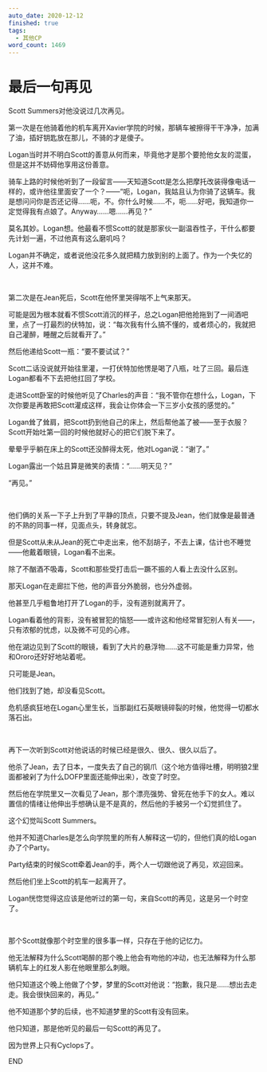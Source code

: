 ```yaml
---
auto_date: 2020-12-12
finished: true
tags:
  - 其他CP
word_count: 1469
---
```


# 最后一句再见

Scott Summers对他没说过几次再见。

第一次是在他骑着他的机车离开Xavier学院的时候，那辆车被擦得干干净净，加满了油，插好钥匙放在那儿，不骑的才是傻子。

Logan当时并不明白Scott的善意从何而来，毕竟他才是那个要抢他女友的混蛋，但是这并不妨碍他享用这份善意。

骑车上路的时候他听到了一段留言——天知道Scott是怎么把摩托改装得像电话一样的，或许他往里面安了一个？——“呃，Logan，我姑且认为你骑了这辆车。我是想问问你是否还记得……呃，不。你什么时候……不，呃……好吧，我知道你一定觉得我有点娘了。Anyway……嗯……再见？”

莫名其妙。Logan想。他最看不惯Scott的就是那家伙一副温吞性子，干什么都要先计划一遍，不过他真有这么磨叽吗？

Logan并不确定，或者说他没花多久就把精力放到别的上面了。作为一个失忆的人，这并不难。

<br>

第二次是在Jean死后，Scott在他怀里哭得喘不上气来那天。

可能是因为根本就看不惯Scott消沉的样子，总之Logan把他抢拖到了一间酒吧里，点了一打最烈的伏特加，说：“每次我有什么搞不懂的，或者烦心的，我就把自己灌醉，睡醒之后就看开了。”

然后他递给Scott一瓶：“要不要试试？”

Scott二话没说就开始往里灌，一打伏特加他愣是喝了八瓶，吐了三回。最后连Logan都看不下去把他扛回了学校。

走进Scott卧室的时候他听见了Charles的声音：“我不管你在想什么，Logan，下次你要是再敢把Scott灌成这样，我会让你体会一下三岁小女孩的感觉的。”

Logan耸了耸肩，把Scott扔到他自己的床上，然后帮他盖了被——至于衣服？Scott开始吐第一回的时候他就好心的把它们脱下来了。

晕晕乎乎躺在床上的Scott还没醉得太死，他对Logan说：“谢了。”

Logan露出一个姑且算是微笑的表情：“……明天见？”

“再见。”

<br>

他们俩的关系一下子上升到了平静的顶点，只要不提及Jean，他们就像是最普通的不熟的同事一样，见面点头，转身就忘。

但是Scott从未从Jean的死亡中走出来，他不刮胡子，不去上课，估计也不睡觉——他戴着眼镜，Logan看不出来。

除了不酗酒不吸毒，Scott和那些受打击后一蹶不振的人看上去没什么区别。

那天Logan在走廊拦下他，他的声音分外脆弱，也分外虚弱。

他甚至几乎粗鲁地打开了Logan的手，没有道别就离开了。

Logan看着他的背影，没有被冒犯的恼怒——或许这和他经常冒犯别人有关——，只有浓郁的忧虑，以及微不可见的心疼。

他在湖边见到了Scott的眼镜，看到了大片的悬浮物……这不可能是重力异常，他和Ororo还好好地站着呢。

只可能是Jean。

他们找到了她，却没看见Scott。

危机感疯狂地在Logan心里生长，当那副红石英眼镜碎裂的时候，他觉得一切都水落石出。

<br>

再下一次听到Scott对他说话的时候已经是很久、很久、很久以后了。

他杀了Jean，去了日本，一度失去了自己的钢爪（这个地方值得吐槽，明明狼2里面都被剁了为什么DOFP里面还能伸出来），改变了时空。

然后他在学院里又一次看见了Jean，那个漂亮强势、曾死在他手下的女人。难以置信的情绪让他伸出手想确认是不是真的，然后他的手被另一个幻觉抓住了。

这个幻觉叫Scott Summers。

他并不知道Charles是怎么向学院里的所有人解释这一切的，但他们真的给Logan办了个Party。

Party结束的时候Scott牵着Jean的手，两个人一切跟他说了再见，欢迎回来。

然后他们坐上Scott的机车一起离开了。

Logan恍惚觉得这应该是他听过的第一句，来自Scott的再见，这是另一个时空了。

<br>

那个Scott就像那个时空里的很多事一样，只存在于他的记忆力。

他无法解释为什么Scott喝醉的那个晚上他会有吻他的冲动，也无法解释为什么那辆机车上的红发人影在他眼里那么刺眼。

他只知道这个晚上他做了个梦，梦里的Scott对他说：“抱歉，我只是……想出去走走。我会很快回来的，再见。”

他不知道那个梦的后续，也不知道梦里的Scott有没有回来。

他只知道，那是他听见的最后一句Scott的再见了。

因为世界上只有Cyclops了。

END
